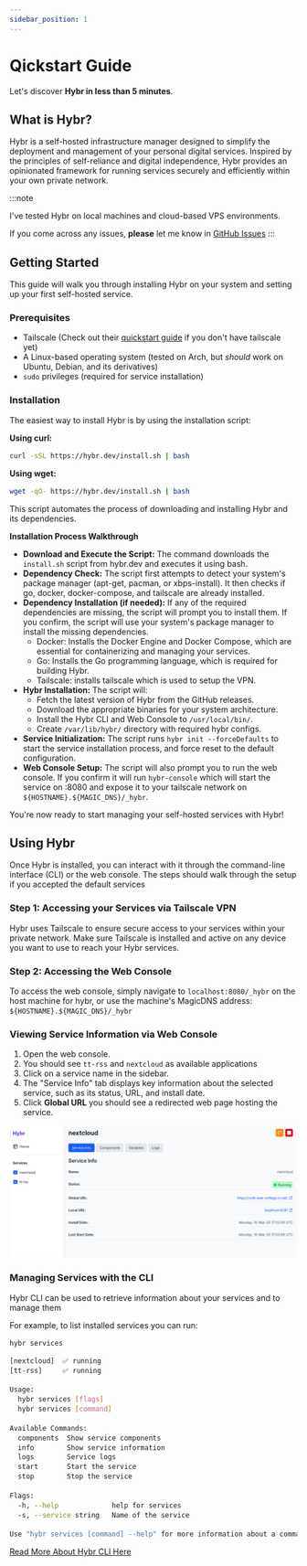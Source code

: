 ```yaml
---
sidebar_position: 1
---
```


#  Qickstart Guide

Let's discover **Hybr in less than 5 minutes**.

## What is Hybr?

Hybr is a self-hosted infrastructure manager designed to simplify the deployment and management of your personal digital services.
Inspired by the principles of self-reliance and digital independence,
Hybr provides an opinionated framework for running services securely and efficiently within your own private network.

:::note

I've tested Hybr on local machines and cloud-based VPS environments.

If you come across any issues, **please** let me know in [GitHub Issues](https://github.com/rasjonell/hybr/issues)
:::

## Getting Started

This guide will walk you through installing Hybr on your system and setting up your first self-hosted service.

### Prerequisites

*   Tailscale (Check out their [quickstart guide](https://tailscale.com/kb/1017/install) if you don't have tailscale yet)
*   A Linux-based operating system (tested on Arch, but *should* work on Ubuntu, Debian, and its derivatives)
*   `sudo` privileges (required for service installation)

### Installation

The easiest way to install Hybr is by using the installation script:

**Using curl:**

```bash
curl -sSL https://hybr.dev/install.sh | bash
```

**Using wget:**

```bash
wget -qO- https://hybr.dev/install.sh | bash
```

This script automates the process of downloading and installing Hybr and its dependencies.

**Installation Process Walkthrough**

- **Download and Execute the Script:** The command downloads the `install.sh` script from hybr.dev and executes it using bash.
- **Dependency Check:** The script first attempts to detect your system's package manager (apt-get, pacman, or xbps-install). It then checks if go, docker, docker-compose, and tailscale are already installed.
- **Dependency Installation (if needed):** If any of the required dependencies are missing, the script will prompt you to install them. If you confirm, the script will use your system's package manager to install the missing dependencies.
    - Docker: Installs the Docker Engine and Docker Compose, which are essential for containerizing and managing your services.
    - Go: Installs the Go programming language, which is required for building Hybr.
    - Tailscale: installs tailscale which is used to setup the VPN.
- **Hybr Installation:** The script will:
    - Fetch the latest version of Hybr from the GitHub releases.
    - Download the appropriate binaries for your system architecture.
    - Install the Hybr CLI and Web Console to `/usr/local/bin/`.
    - Create `/var/lib/hybr/` directory with required hybr configs.
- **Service Initialization:** The script runs `hybr init --forceDefaults` to start the service installation process, and force reset to the default configuration.
- **Web Console Setup:** The script will also prompt you to run the web console. If you confirm it will run `hybr-console` which will start the service on :8080 and expose it to your tailscale network on `${HOSTNAME}.${MAGIC_DNS}/_hybr`.

You're now ready to start managing your self-hosted services with Hybr!


## Using Hybr

Once Hybr is installed, you can interact with it through the command-line interface (CLI) or the web console. The steps should walk through the setup if you accepted the default services

### Step 1: Accessing your Services via Tailscale VPN
Hybr uses Tailscale to ensure secure access to your services within your private network. Make sure Tailscale is installed and active on any device you want to use to reach your Hybr services.

### Step 2: Accessing the Web Console

To access the web console, simply navigate to `localhost:8080/_hybr` on the host machine for hybr, or use the machine's MagicDNS address: `${HOSTNAME}.${MAGIC_DNS}/_hybr`

### Viewing Service Information via Web Console

1.  Open the web console.
2.  You should see `tt-rss` and `nextcloud` as available applications
3.  Click on a service name in the sidebar.
4.  The "Service Info" tab displays key information about the selected service, such as its status, URL, and install date.
5. Click **Global URL** you should see a redirected web page hosting the service.

![Hybr Console](/img/hybr-console.png)

### Managing Services with the CLI

Hybr CLI can be used to retrieve information about your services and to manage them

For example, to list installed services you can run:

```bash
hybr services
```

```bash
[nextcloud]  ✅ running
[tt-rss]     ✅ running

Usage:
  hybr services [flags]
  hybr services [command]

Available Commands:
  components  Show service components
  info        Show service information
  logs        Service logs
  start       Start the service
  stop        Stop the service

Flags:
  -h, --help             help for services
  -s, --service string   Name of the service

Use "hybr services [command] --help" for more information about a command.
```

[Read More About Hybr CLI Here](/docs/cli)
